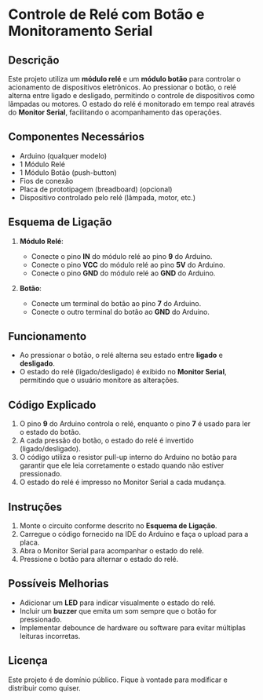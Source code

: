 # Controle de Relé com Botão e Monitoramento Serial

## Descrição

Este projeto utiliza um **módulo relé** e um **módulo botão** para controlar o acionamento de dispositivos eletrônicos. Ao pressionar o botão, o relé alterna entre ligado e desligado, permitindo o controle de dispositivos como lâmpadas ou motores. O estado do relé é monitorado em tempo real através do **Monitor Serial**, facilitando o acompanhamento das operações.

## Componentes Necessários

- Arduino (qualquer modelo)
- 1 Módulo Relé
- 1 Módulo Botão (push-button)
- Fios de conexão
- Placa de prototipagem (breadboard) (opcional)
- Dispositivo controlado pelo relé (lâmpada, motor, etc.)

## Esquema de Ligação

1. **Módulo Relé**:
   - Conecte o pino **IN** do módulo relé ao pino **9** do Arduino.
   - Conecte o pino **VCC** do módulo relé ao pino **5V** do Arduino.
   - Conecte o pino **GND** do módulo relé ao **GND** do Arduino.

2. **Botão**:
   - Conecte um terminal do botão ao pino **7** do Arduino.
   - Conecte o outro terminal do botão ao **GND** do Arduino.

## Funcionamento

- Ao pressionar o botão, o relé alterna seu estado entre **ligado** e **desligado**.
- O estado do relé (ligado/desligado) é exibido no **Monitor Serial**, permitindo que o usuário monitore as alterações.

## Código Explicado

1. O pino **9** do Arduino controla o relé, enquanto o pino **7** é usado para ler o estado do botão.
2. A cada pressão do botão, o estado do relé é invertido (ligado/desligado).
3. O código utiliza o resistor pull-up interno do Arduino no botão para garantir que ele leia corretamente o estado quando não estiver pressionado.
4. O estado do relé é impresso no Monitor Serial a cada mudança.

## Instruções

1. Monte o circuito conforme descrito no **Esquema de Ligação**.
2. Carregue o código fornecido na IDE do Arduino e faça o upload para a placa.
3. Abra o Monitor Serial para acompanhar o estado do relé.
4. Pressione o botão para alternar o estado do relé.

## Possíveis Melhorias

- Adicionar um **LED** para indicar visualmente o estado do relé.
- Incluir um **buzzer** que emita um som sempre que o botão for pressionado.
- Implementar debounce de hardware ou software para evitar múltiplas leituras incorretas.

## Licença

Este projeto é de domínio público. Fique à vontade para modificar e distribuir como quiser.